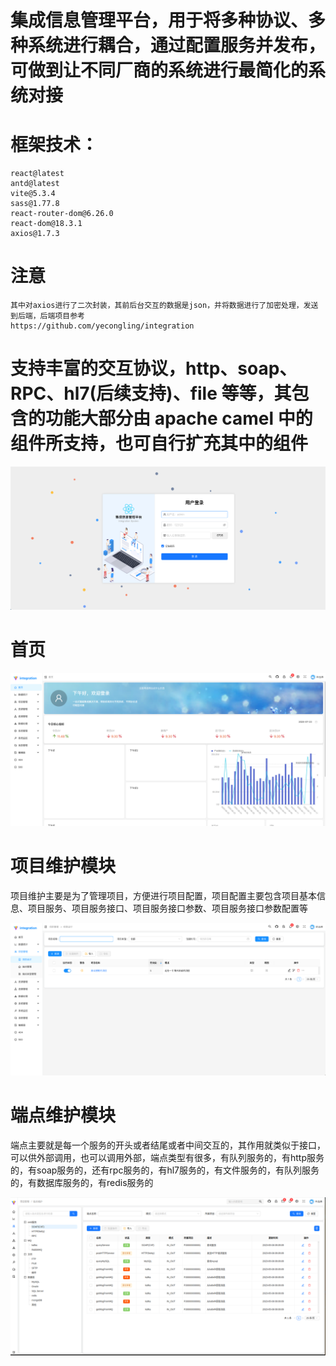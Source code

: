 # 集成信息管理平台，用于将多种协议、多种系统进行耦合，通过配置服务并发布，可做到让不同厂商的系统进行最简化的系统对接

# 框架技术： 
    react@latest  
    antd@latest 
    vite@5.3.4  
    sass@1.77.8
    react-router-dom@6.26.0
    react-dom@18.3.1
    axios@1.7.3
# 注意
    其中对axios进行了二次封装，其前后台交互的数据是json，并将数据进行了加密处理，发送到后端，后端项目参考
    https://github.com/yecongling/integration

# 支持丰富的交互协议，http、soap、RPC、hl7(后续支持)、file 等等，其包含的功能大部分由 apache camel 中的组件所支持，也可自行扩充其中的组件

![login.png](public/login.png)

# 首页

![home.png](public/home.png)

# 项目维护模块

项目维护主要是为了管理项目，方便进行项目配置，项目配置主要包含项目基本信息、项目服务、项目服务接口、项目服务接口参数、项目服务接口参数配置等

![project.png](public/project.png)

# 端点维护模块

端点主要就是每一个服务的开头或者结尾或者中间交互的，其作用就类似于接口，可以供外部调用，也可以调用外部，端点类型有很多，有队列服务的，有http服务的，有soap服务的，还有rpc服务的，有hl7服务的，有文件服务的，有队列服务的，有数据库服务的，有redis服务的

![endpoint.png](public/endpoint.png)